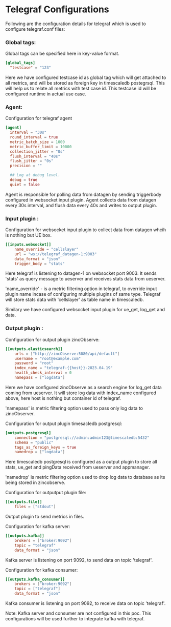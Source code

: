 # Telegraf Configurations

Following are the configuration details for telegraf which is used to configure telegraf.conf files:

### Global tags:
Global tags can be specified here in key-value format.
```conf
[global_tags]
  "testcase" = "123"
```
Here we have configured testcase id as global tag which will get attached to all metrics, and will be stored as foreign key in timescaledb postegrsql. This will help us to relate all metrics with test case id. This testcase id will be configured runtime in actual use case.

### Agent: 
Configuration for telegraf agent
```conf
[agent]
  interval = "30s"
  round_interval = true
  metric_batch_size = 1000
  metric_buffer_limit = 10000
  collection_jitter = "0s"
  flush_interval = "40s"
  flush_jitter = "0s"
  precision = ""

  ## Log at debug level.
  debug = true
  quiet = false
```
Agent is responsible for polling data from datagen by sending triggerbody configured in websocket input plugin. Agent collects data from datagen every 30s interval, and flush data every 40s and writes to output plugin.


### Input plugin :
Configuration for websocket input plugin to collect data from datagen whcih is nothing but UE box.

```conf
[[inputs.websocket]]
    name_override = "cellslayer"
    url = "ws://telegraf_datagen-1:9003"
    data_format = "json"
    trigger_body = "stats"
```
Here telegraf is listening to datagen-1 on websocket port 9003. It sends 'stats' as query message to ueserver and receives stats data from ueserver.

'name_override' -  is a metric filtering option in telegraf, to override input plugin name incase of configuring multiple plugins of same type. Telegraf will store stats data with 'cellslayer' as table name in timescaledb.

Similary we have configured websocket input plugin for ue_get, log_get and data.

### Output plugin :
Configuration for output plugin zincObserve:
```conf
[[outputs.elasticsearch]]
    urls = ["http://zincObserve:5080/api/default"]
    username = "root@example.com"
    password = "root"
    index_name = "telegraf-{{host}}-2023.04.19"
    health_check_interval = 0
    namepass = ["logdata"]
```
Here we have configured zincObserve as a search engine for log_get data coming from ueserver. It will store log data with index_name configured above, here host is nothing but container id of telegraf.

'namepass' is metric filtering option used to pass only log data to zincObserver.

Configuration for output plugin timesacledb postgresql:
```conf
[outputs.postgresql]
    connection = "postgresql://admin:admin123@timescaledb:5432"
    schema = "public"
    tags_as_foreign_keys = true
    namedrop = ["logdata"]
```

Here timescaledb postgresql is configured as a output plugin to store all stats, ue_get and pingData received from ueserver and appmanager.

'namedrop' is metric filtering option used to drop log data to database as its being stored in zincobserve.

Configuration for outputput plugin file:
```conf
[[outputs.file]]
    files = ["stdout"]
```

Output plugin to send metrics in files.

Configuration for kafka server:
```conf
[[outputs.kafka]]
    brokers = ["broker:9092"]
    topic = "telegraf"
    data_format = "json"
```
Kafka server is listening on port 9092, to send data on topic 'telegraf'.

Configuration for kafka consumer:
```conf
[[outputs.kafka_consumer]]
    brokers = ["broker:9092"]
    topic = ["telegraf"]
    data_format = "json"
```
Kafka consumer is listening on port 9092, to receive data on topic 'telegraf'.

Note: Kafka server and consumer are not configured in this poc. This configurations will be used further to integrate kafka with telegraf.